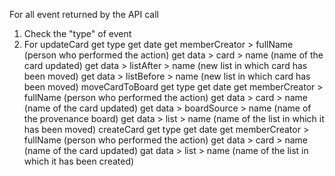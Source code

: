 For all event returned by the API call

1. Check the "type" of event
2. For
	updateCard
		get type
		get date
		get memberCreator > fullName (person who performed the action)
		get data > card > name (name of the card updated)
		get data > listAfter > name  (new list in which card has been moved)
		get data > listBefore > name  (new list in which card has been moved)
	moveCardToBoard
		get type
		get date
		get memberCreator > fullName (person who performed the action)
		get data > card > name (name of the card updated)
		get data > boardSource > name (name of the provenance board)
		get data > list > name (name of the list in which it has been moved)
	createCard
		get type
		get date
		get memberCreator > fullName (person who performed the action)
		get data > card > name (name of the card updated)
		gat data > list > name (name of the list in which it has been created)